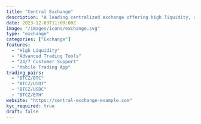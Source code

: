 ```yaml
---
title: "Central Exchange"
description: "A leading centralized exchange offering high liquidity, advanced trading tools, and multiple BTCZ trading pairs"
date: 2023-12-03T11:00:00Z
image: "/images/icons/exchange.svg"
type: "exchange"
categories: ["Exchange"]
features:
  - "High Liquidity"
  - "Advanced Trading Tools"
  - "24/7 Customer Support"
  - "Mobile Trading App"
trading_pairs:
  - "BTCZ/BTC"
  - "BTCZ/USDT"
  - "BTCZ/USDC"
  - "BTCZ/ETH"
website: "https://central-exchange-example.com"
kyc_required: true
draft: false
---
```

